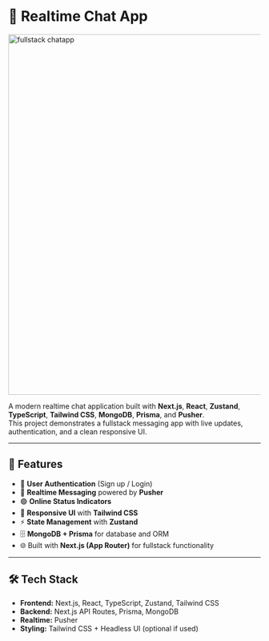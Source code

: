# 💬 Realtime Chat App

<img width="1280" height="720" alt="fullstack chatapp" src="https://github.com/user-attachments/assets/a6f2d29b-ed16-4f9d-b8ba-d2d7ec936852" />

A modern realtime chat application built with **Next.js**, **React**, **Zustand**, **TypeScript**, **Tailwind CSS**, **MongoDB**, **Prisma**, and **Pusher**.  
This project demonstrates a fullstack messaging app with live updates, authentication, and a clean responsive UI.

---

## 🚀 Features

- 🔐 **User Authentication** (Sign up / Login)  
- 💬 **Realtime Messaging** powered by **Pusher**  
- 🟢 **Online Status Indicators**  
- 📱 **Responsive UI** with **Tailwind CSS**  
- ⚡ **State Management** with **Zustand**  
- 🗄️ **MongoDB + Prisma** for database and ORM  
- 🌐 Built with **Next.js (App Router)** for fullstack functionality  

---

## 🛠️ Tech Stack

- **Frontend:** Next.js, React, TypeScript, Zustand, Tailwind CSS  
- **Backend:** Next.js API Routes, Prisma, MongoDB  
- **Realtime:** Pusher  
- **Styling:** Tailwind CSS + Headless UI (optional if used)  
